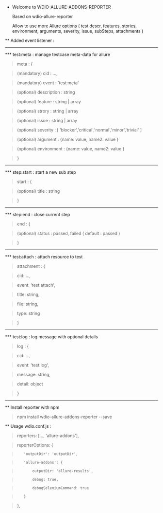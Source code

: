 
* Welcome to WDIO-ALLURE-ADDONS-REPORTER

  Based on wdio-allure-reporter

  Allow to use more Allure options ( test descr, features, stories, environment, arguments, severity, issue, subSteps, attachments )


**  Added event listener :

  ----------

*** test:meta  :  manage testcase meta-data for allure


  >   meta : {

  >    (mandatory) cid : ...,

  >    (mandatory) event : 'test:meta'

  >    (optional) description : string

  >    (optional) feature : string | array

  >    (optional) strory : string | array

  >    (optional) issue : string | array

  >    (optional) severity : [ 'blocker','critical','normal','minor','trivial' ]

  >    (optional) argument : {name: value, name2: value }

  >    (optional) environment : {name: value, name2: value }

  >   }
      
  ----------

*** step:start   : start a new sub step


  >   start : {

  >    (optional) title : string

  >   }
  
  ----------

*** step:end   :  close current step


  >   end : {

  >    (optional) status : passed, failed ( default : passed )

  >   }

  ----------

*** test:attach   : attach resource to test 

  >  attachment : {

  >    cid: ...,

  >    event: 'test:attach',

  >    title: string,

  >    file: string,

  >    type: string

  >  }

  ----------

*** test:log   : log message with optional details


  >  log : {

  >    cid: ...,

  >    event: 'test:log',

  >    message: string,

  >    detail: object

  >  }

  ----------

** Install reporter with npm

> npm install wdio-allure-addons-reporter --save
  
  
** Usage wdio.conf.js :


  >    reporters: [..., 'allure-addons'],

  >    reporterOptions: {

  >        'outputDir': 'outputDir',

  >        'allure-addons': {

  >            outputDir: 'allure-results',

  >            debug: true,

  >            debugSeleniumCommand: true

  >        }

  >    }, 
  